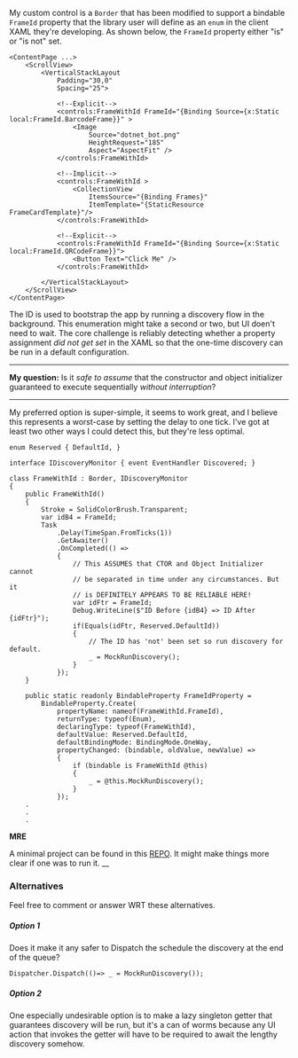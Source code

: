 My custom control is a `Border` that has been modified to support a bindable `FrameId` property that the library user will define as an `enum` in the client XAML they're developing. As shown below, the `FrameId` property either "is" or "is not" set.

```xaml
<ContentPage ...>
    <ScrollView>
        <VerticalStackLayout
            Padding="30,0"
            Spacing="25">

            <!--Explicit-->
            <controls:FrameWithId FrameId="{Binding Source={x:Static local:FrameId.BarcodeFrame}}" >                
                <Image 
                    Source="dotnet_bot.png" 
                    HeightRequest="185"  
                    Aspect="AspectFit" />
            </controls:FrameWithId>
            
            <!--Implicit-->
            <controls:FrameWithId >
                <CollectionView
                    ItemsSource="{Binding Frames}" 
                    ItemTemplate="{StaticResource FrameCardTemplate}"/>
            </controls:FrameWithId>
                        
            <!--Explicit-->
            <controls:FrameWithId FrameId="{Binding Source={x:Static local:FrameId.QRCodeFrame}}">
                <Button Text="Click Me" />
            </controls:FrameWithId>

        </VerticalStackLayout>
    </ScrollView>  
</ContentPage> 
```

The ID is used to bootstrap the app by running a discovery flow in the background. This enumeration might take a second or two, but UI doen't need to wait. The core challenge is reliably detecting whether a property assignment _did not get set_ in the XAML so that the one-time discovery can be run in a default configuration.

___

**My question:** Is it _safe to assume_ that the constructor and object initializer guaranteed to execute sequentially _without interruption_? 
___

My preferred option is super-simple, it seems to work great, and I believe this represents a worst-case by setting the delay to one tick. I've got at least two other ways I could detect this, but they're less optimal.

```
enum Reserved { DefaultId, }

interface IDiscoveryMonitor { event EventHandler Discovered; }

class FrameWithId : Border, IDiscoveryMonitor
{
    public FrameWithId()
    {
        Stroke = SolidColorBrush.Transparent;
        var idB4 = FrameId;
        Task
            .Delay(TimeSpan.FromTicks(1))
            .GetAwaiter()
            .OnCompleted(() =>
            {
                // This ASSUMES that CTOR and Object Initializer cannot
                // be separated in time under any circumstances. But it
                // is DEFINITELY APPEARS TO BE RELIABLE HERE!
                var idFtr = FrameId;
                Debug.WriteLine($"ID Before {idB4} => ID After {idFtr}");
                if(Equals(idFtr, Reserved.DefaultId))
                {
                    // The ID has 'not' been set so run discovery for default.
                    _ = MockRunDiscovery();
                }
            });
    }

    public static readonly BindableProperty FrameIdProperty =
        BindableProperty.Create(
            propertyName: nameof(FrameWithId.FrameId),
            returnType: typeof(Enum),
            declaringType: typeof(FrameWithId),
            defaultValue: Reserved.DefaultId,
            defaultBindingMode: BindingMode.OneWay,
            propertyChanged: (bindable, oldValue, newValue) =>
            {
                if (bindable is FrameWithId @this)
                {
                    _ = @this.MockRunDiscovery();
                }
            });
    .
    .
    .
```
**MRE**

A minimal project can be found in this [REPO](https://github.com/IVSoftware/frame-with-id.git). It might make things more clear if one was to run it.
__

### Alternatives

Feel free to comment or answer WRT these alternatives.

##### Option 1

Does it make it any safer to Dispatch the schedule the discovery at the end of the queue?

`Dispatcher.Dispatch(()=> _ = MockRunDiscovery());`


##### Option 2 

One especially undesirable option is to make a lazy singleton getter that guarantees discovery will be run, but it's a can of worms because any UI action that invokes the getter will have to be required to await the lengthy discovery somehow.




